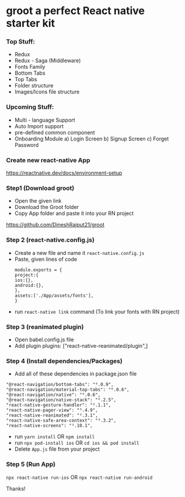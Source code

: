 # groot a perfect React native starter kit

### Top Stuff: ###
- Redux 
- Redux - Saga (Middleware)
- Fonts Family
- Bottom Tabs
- Top Tabs
- Folder structure
- Images/Icons file structure 

### Upcoming Stuff: ###
- Multi - language Support
- Auto Import support
- pre-defined common component
- Onboarding Module
  a) Login Screen
  b) Signup Screen
  c) Forget Password

### Create new react-native App
https://reactnative.dev/docs/environment-setup

### Step1 (Download groot)
- Open the given link
- Download the Groot folder
- Copy App folder and paste it into your RN project

https://github.com/DineshRajput21/groot
### Step 2 (react-native.config.js)

- Create a new file and name it `react-native.config.js`
- Paste, given lines of code
  ```
  module.exports = {
  project:{
  ios:{},
  android:{},
  },
  assets:['./App/assets/fonts'],
  }
  ```
- run `react-native link` command (To link your fonts with RN project)

### Step 3 (reanimated plugin)

- Open babel.config.js file
- Add plugin plugins: ["react-native-reanimated/plugin",]

### Step 4 (Install dependencies/Packages)

- Add all of these dependencies in package.json file

```
"@react-navigation/bottom-tabs": "⁶.0.9",
"@react-navigation/material-top-tabs": "⁶.0.6",
"@react-navigation/native": "⁶.0.6",
"@react-navigation/native-stack": "⁶.2.5",
"react-native-gesture-handler": "².1.1",
"react-native-pager-view": "⁵.4.9",
"react-native-reanimated": "².3.1",
"react-native-safe-area-context": "³.3.2",
"react-native-screens": "³.10.1",
```

 - run `yarn install` OR `npm install`
 - run `npx pod-install ios` OR `cd ios && pod install`
 - Delete `App.js` file from your project

### Step 5 (Run App)
`npx react-native run-ios` OR `npx react-native run-android`


Thanks!
